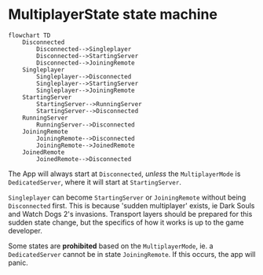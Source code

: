 # MultiplayerState state machine
```mermaid
flowchart TD
    Disconnected
        Disconnected-->Singleplayer
        Disconnected-->StartingServer
        Disconnected-->JoiningRemote
    Singleplayer
        Singleplayer-->Disconnected
        Singleplayer-->StartingServer
        Singleplayer-->JoiningRemote
    StartingServer
        StartingServer-->RunningServer
        StartingServer-->Disconnected
    RunningServer
        RunningServer-->Disconnected
    JoiningRemote
        JoiningRemote-->Disconnected
        JoiningRemote-->JoinedRemote
    JoinedRemote
        JoinedRemote-->Disconnected
```

The App will always start at `Disconnected`, *unless* the `MultiplayerMode` is `DedicatedServer`, where it will start at `StartingServer`.

`Singleplayer` can become `StartingServer` or `JoiningRemote` without being `Disconnected` first. This is because 'sudden multiplayer' exists, ie Dark Souls and Watch Dogs 2's invasions. Transport layers should be prepared for this sudden state change, but the specifics of how it works is up to the game developer.

Some states are **prohibited** based on the `MultiplayerMode`, ie. a `DedicatedServer` cannot be in state `JoiningRemote`. If this occurs, the app will panic.